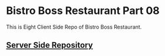# Bistro Boss Restaurant Part 08

This is Eight Client Side Repo of Bistro Boss Restaurant.

## [Server Side Repository](https://github.com/ahnaf4D/bistro-boss-server-08)
